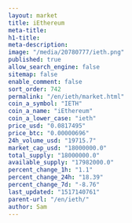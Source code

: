 ```yaml
---
layout: market
title: iEthereum
meta-title: 
h1-title: 
meta-description: 
image: "/media/20780777/ieth.png"
published: true
allow_search_engine: false
sitemap: false
enable_comment: false
sort_order: 742
permalink: "/en/ieth/market.html"
coin_a_symbol: "IETH"
coin_a_name: "iEthereum"
coin_a_lower_case: "ieth"
price_usd: "0.0817495"
price_btc: "0.00000696"
24h_volume_usd: "19715.7"
market_cap_usd: "18000000.0"
total_supply: "18000000.0"
available_supply: "17982000.0"
percent_change_1h: "1.1"
percent_change_24h: "18.39"
percent_change_7d: "-8.76"
last_updated: "1517140761"
parent-url: "/en/ieth/"
author: Sam
---
```


